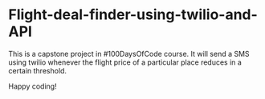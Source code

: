 # Flight-deal-finder-using-twilio-and-API
This is a capstone project in #100DaysOfCode course. It will send a SMS using twilio whenever the flight price of a particular place reduces in a certain threshold.

Happy coding!
